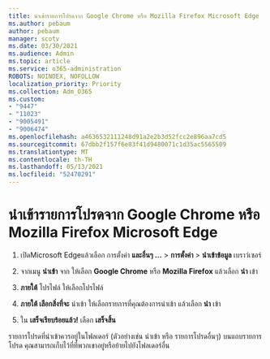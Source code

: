 ```yaml
---
title: นําเข้ารายการโปรดจาก Google Chrome หรือ Mozilla Firefox Microsoft Edge
ms.author: pebaum
author: pebaum
manager: scotv
ms.date: 03/30/2021
ms.audience: Admin
ms.topic: article
ms.service: o365-administration
ROBOTS: NOINDEX, NOFOLLOW
localization_priority: Priority
ms.collection: Adm_O365
ms.custom:
- "9447"
- "11023"
- "9005491"
- "9006474"
ms.openlocfilehash: a4636532111248d91a2e2b3d52fcc2e896aa7cd5
ms.sourcegitcommit: 67dbb2f157f6e83f41d9480071c1d35ac5565509
ms.translationtype: MT
ms.contentlocale: th-TH
ms.lasthandoff: 05/13/2021
ms.locfileid: "52470291"
---
```

# <a name="import-favorites-from-google-chrome-or-mozilla-firefox-to-microsoft-edge"></a>นําเข้ารายการโปรดจาก Google Chrome หรือ Mozilla Firefox Microsoft Edge

1. เปิดMicrosoft Edgeแล้วเลือก การตั้งค่า **และอื่นๆ ...**  >  **การตั้งค่า**  >  **นําเข้าข้อมูล** เบราว์เซอร์

1. จากเมนู **นําเข้า** จาก ให้เลือก **Google Chrome** หรือ **Mozilla Firefox** แล้วเลือก **นํา** เข้า

1. **ภายใต้** โปรไฟล์ ให้เลือกโปรไฟล์

1. **ภายใต้ เลือกสิ่งที่จะ** นําเข้า ให้เลือกรายการที่คุณต้องการนําเข้า แล้วเลือก **นํา** เข้า

1. ใน **เสร็จเรียบร้อยแล้ว!** เลือก **เสร็จสิ้น**

รายการโปรดที่นําเข้าควรอยู่ในโฟลเดอร์ (ตัวอย่างเช่น นําเข้า หรือ รายการโปรดอื่นๆ) บนแถบรายการโปรด คุณสามารถเก็บไว้ที่ที่พวกเขาอยู่หรือย้ายไปยังโฟลเดอร์อื่น
